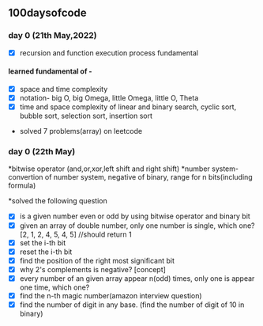 ## 100daysofcode

### day 0 (21th May,2022)
- [x] recursion and function execution process fundamental
#### learned fundamental of -
- [x] space and time complexity
- [x] notation- big O, big Omega, little Omega, little O, Theta
- [x] time and space complexity of linear and binary search, cyclic sort, bubble sort, selection sort, insertion sort
* solved 7 problems(array) on leetcode 

### day 0 (22th May)
*bitwise operator (and,or,xor,left shift and right shift) 
*number system- convertion of number system, negative of 
 binary, range for n bits(including formula)

*solved the following question
- [x] is a given number even or odd by using bitwise operator and binary bit
- [x] given an array of double number, only one number is single, which one? [2, 1, 2, 4, 5, 4, 5] //should return 1
- [x] set the i-th bit
- [x] reset the i-th bit
- [x] find the position of the right most significant bit
- [x] why 2's complements is negative? [concept]
- [x] every number of an given array appear n(odd) times, only one is appear one time, which one?
- [x] find the n-th magic number(amazon interview question)
- [x] find the number of digit in any base. 
 (find the number of digit of 10 in binary)
